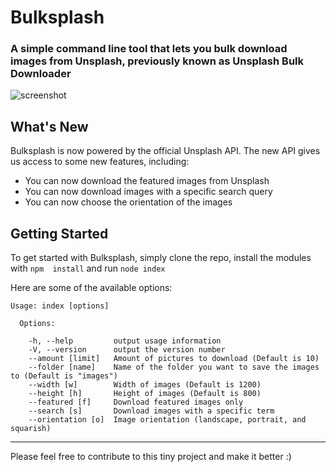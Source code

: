 # Bulksplash

### A simple command line tool that lets you bulk download images from Unsplash, previously known as Unsplash Bulk Downloader

![screenshot](http://i.imgur.com/uK9pqbW.jpg)

## What's New

Bulksplash is now powered by the official Unsplash API. The new API gives us access to some new features, including:

* You can now download the featured images from Unsplash
* You can now download images with a specific search query
* You can now choose the orientation of the images

## Getting Started

To get started with Bulksplash, simply clone the repo, install the modules with `npm  install` and run `node index`

Here are some of the available options:

```
Usage: index [options]

  Options:

    -h, --help         output usage information
    -V, --version      output the version number
    --amount [limit]   Amount of pictures to download (Default is 10)
    --folder [name]    Name of the folder you want to save the images to (Default is "images")
    --width [w]        Width of images (Default is 1200)
    --height [h]       Height of images (Default is 800)
    --featured [f]     Download featured images only
    --search [s]       Download images with a specific term
    --orientation [o]  Image orientation (landscape, portrait, and squarish)
````

---

Please feel free to contribute to this tiny project and make it better :)
